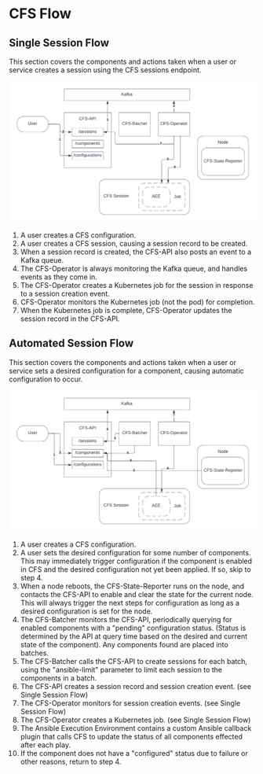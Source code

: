 # CFS Flow

## Single Session Flow

This section covers the components and actions taken when a user or service creates a session using the CFS sessions endpoint.

![Single Session Flow](../../img/operations/CFS_Single_Session_Flow.png)

1. A user creates a CFS configuration.
1. A user creates a CFS session, causing a session record to be created.
1. When a session record is created, the CFS-API also posts an event to a Kafka queue.
1. The CFS-Operator is always monitoring the Kafka queue, and handles events as they come in.
1. The CFS-Operator creates a Kubernetes job for the session in response to a session creation event.
1. CFS-Operator monitors the Kubernetes job (not the pod) for completion.
1. When the Kubernetes job is complete, CFS-Operator updates the session record in the CFS-API.

## Automated Session Flow

This section covers the components and actions taken when a user or service sets a desired configuration for a component, causing automatic configuration to occur.

![Automated Session Flow](../../img/operations/CFS_Automated_Session_Flow.png)

1. A user creates a CFS configuration.
1. A user sets the desired configuration for some number of components. This may immediately trigger configuration if the component is enabled in CFS and the desired configuration not yet been applied. If so, skip to step 4.
1. When a node reboots, the CFS-State-Reporter runs on the node, and contacts the CFS-API to enable and clear the state for the current node. This will always trigger the next steps for configuration as long as a desired configuration is set for the node.
1. The CFS-Batcher monitors the CFS-API, periodically querying for enabled components with a "pending" configuration status.  (Status is determined by the API at query time based on the desired and current state of the component).  Any components found are placed into batches.
1. The CFS-Batcher calls the CFS-API to create sessions for each batch, using the "ansible-limit" parameter to limit each session to the components in a batch.
1. The CFS-API creates a session record and session creation event. (see Single Session Flow) 
1. The CFS-Operator monitors for session creation events. (see Single Session Flow) 
1. The CFS-Operator creates a Kubernetes job. (see Single Session Flow)
1. The Ansible Execution Environment contains a custom Ansible callback plugin that calls CFS to update the status of all components effected after each play.
1. If the component does not have a "configured" status due to failure or other reasons, return to step 4.